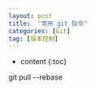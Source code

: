 ```yaml
---
layout: post
title:  "常用 git 指令"
categories: [Git]
tag: [版本控制]
---
```


* content
{:toc}


git pull --rebase